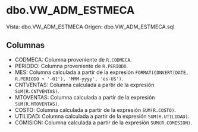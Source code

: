 # dbo.VW_ADM_ESTMECA

Vista: dbo.VW_ADM_ESTMECA
Origen: dbo.VW_ADM_ESTMECA.sql

## Columnas

- CODMECA: Columna proveniente de `R.CODMECA`.
- PERIODO: Columna proveniente de `R.PERIODO`.
- MES: Columna calculada a partir de la expresión `FORMAT(CONVERT(DATE, R.PERIODO + '-01'), 'MMM-yyyy', 'es-US')`.
- CNTVENTAS: Columna calculada a partir de la expresión `SUM(R.CNTVENTAS)`.
- MTOVENTAS: Columna calculada a partir de la expresión `SUM(R.MTOVENTAS)`.
- COSTO: Columna calculada a partir de la expresión `SUM(R.COSTO)`.
- UTILIDAD: Columna calculada a partir de la expresión `SUM(R.UTILIDAD)`.
- COMISION: Columna calculada a partir de la expresión `SUM(R.COMISION)`.
